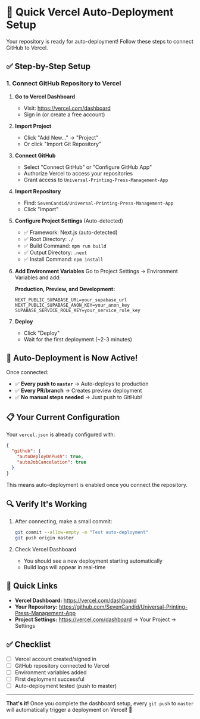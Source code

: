 # 🚀 Quick Vercel Auto-Deployment Setup

Your repository is ready for auto-deployment! Follow these steps to connect GitHub to Vercel.

## ✅ Step-by-Step Setup

### 1. Connect GitHub Repository to Vercel

1. **Go to Vercel Dashboard**
   - Visit: https://vercel.com/dashboard
   - Sign in (or create a free account)

2. **Import Project**
   - Click "Add New..." → "Project"
   - Or click "Import Git Repository"

3. **Connect GitHub**
   - Select "Connect GitHub" or "Configure GitHub App"
   - Authorize Vercel to access your repositories
   - Grant access to `Universal-Printing-Press-Management-App`

4. **Import Repository**
   - Find: `SevenCandid/Universal-Printing-Press-Management-App`
   - Click "Import"

5. **Configure Project Settings** (Auto-detected)
   - ✅ Framework: Next.js (auto-detected)
   - ✅ Root Directory: `./`
   - ✅ Build Command: `npm run build`
   - ✅ Output Directory: `.next`
   - ✅ Install Command: `npm install`

6. **Add Environment Variables**
   Go to Project Settings → Environment Variables and add:
   
   **Production, Preview, and Development:**
   ```
   NEXT_PUBLIC_SUPABASE_URL=your_supabase_url
   NEXT_PUBLIC_SUPABASE_ANON_KEY=your_anon_key
   SUPABASE_SERVICE_ROLE_KEY=your_service_role_key
   ```

7. **Deploy**
   - Click "Deploy"
   - Wait for the first deployment (~2-3 minutes)

## 🔄 Auto-Deployment is Now Active!

Once connected:
- ✅ **Every push to `master`** → Auto-deploys to production
- ✅ **Every PR/branch** → Creates preview deployment
- ✅ **No manual steps needed** → Just push to GitHub!

## 📋 Your Current Configuration

Your `vercel.json` is already configured with:
```json
{
  "github": {
    "autoDeployOnPush": true,
    "autoJobCancelation": true
  }
}
```

This means auto-deployment is enabled once you connect the repository.

## 🔍 Verify It's Working

1. After connecting, make a small commit:
   ```bash
   git commit --allow-empty -m "Test auto-deployment"
   git push origin master
   ```

2. Check Vercel Dashboard
   - You should see a new deployment starting automatically
   - Build logs will appear in real-time

## 🔗 Quick Links

- **Vercel Dashboard:** https://vercel.com/dashboard
- **Your Repository:** https://github.com/SevenCandid/Universal-Printing-Press-Management-App
- **Project Settings:** https://vercel.com/dashboard → Your Project → Settings

## ✅ Checklist

- [ ] Vercel account created/signed in
- [ ] GitHub repository connected to Vercel
- [ ] Environment variables added
- [ ] First deployment successful
- [ ] Auto-deployment tested (push to master)

---

**That's it!** Once you complete the dashboard setup, every `git push` to `master` will automatically trigger a deployment on Vercel! 🎉


